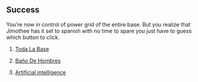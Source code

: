 ## Success

 You're now in control of power grid of the entire base. But you realize that Jimothee has it set to spanish with no time to spare you just have to guess which button to click.

 1. [Toda La Base](failure.md)

 2. [Baño De Hombres](failure.md)

 3. [Artificial intelligence](success.md)